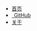 <!-- _navbar.md -->

* [<i class="iconfont icon-paperPlane-fill"></i> 首页](README.md)
* [<i class="iconfont icon-GitHub"></i> &thinsp; GitHub](https://github.com/Velvet0314/Docsify-Notebooks)
* [<i class="iconfont icon-tishi"></i> 关于](about/About.md)
